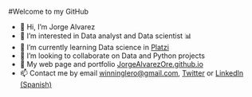 #Welcome to my GitHub

- 👋 Hi, I’m Jorge Alvarez
- 👀 I’m interested in Data analyst and Data scientist 📊
- 🌱 I’m currently learning Data science in [Platzi](https://platzi.com/p/jorge-alvarez895/)
- 💞️ I’m looking to collaborate on Data and Python projects
- 🏫 My web page and portfolio [JorgeAlvarezOre.github.io](https://jorgealvarezore.github.io)
- 📫 Contact me by email [winninglero@gmail.com](mailto:winninglero@gmail.com), [Twitter](https://twitter.com/JorgeAl61506773) or [LinkedIn (Spanish)](https://www.linkedin.com/in/jorgealvarezore)


<!---
JorgeAlvarezOre/JorgeAlvarezOre is a ✨ special ✨ repository because its `README.md` (this file) appears on your GitHub profile.
You can click the Preview link to take a look at your changes.
--->
